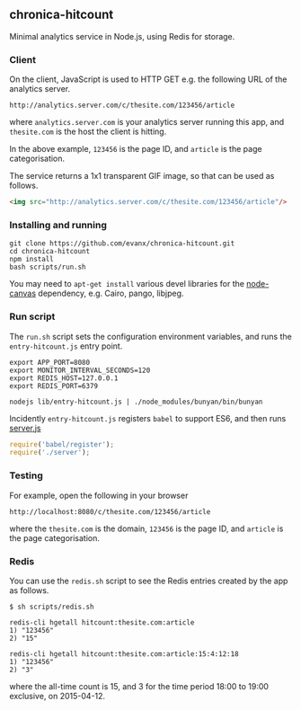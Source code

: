 
## chronica-hitcount

Minimal analytics service in Node.js, using Redis for storage.


### Client

On the client, JavaScript is used to HTTP GET e.g. the following URL of the analytics server.

```
http://analytics.server.com/c/thesite.com/123456/article
```

where `analytics.server.com` is your analytics server running this app, and `thesite.com` is the host the client is hitting.

In the above example, `123456` is the page ID, and `article` is the page categorisation.

The service returns a 1x1 transparent GIF image, so that can be used as follows.

```html
<img src="http://analytics.server.com/c/thesite.com/123456/article"/>
```


### Installing and running

```shell
git clone https://github.com/evanx/chronica-hitcount.git
cd chronica-hitcount
npm install
bash scripts/run.sh
```

You may need to `apt-get install` various devel libraries for the <a href="https://github.com/Automattic/node-canvas">node-canvas</a> dependency, e.g. Cairo, pango, libjpeg.


### Run script

The `run.sh` script sets the configuration environment variables, and runs the `entry-hitcount.js` entry point.

```shell
export APP_PORT=8080
export MONITOR_INTERVAL_SECONDS=120
export REDIS_HOST=127.0.0.1
export REDIS_PORT=6379

nodejs lib/entry-hitcount.js | ./node_modules/bunyan/bin/bunyan
```

Incidently `entry-hitcount.js` registers `babel` to support ES6, and then runs <a href="https://github.com/evanx/chronica-hitcount/blob/master/lib/server.js">server.js</a>

```javascript
require('babel/register');
require('./server');
```

### Testing

For example, open the following in your browser
```
http://localhost:8080/c/thesite.com/123456/article
```
where the `thesite.com` is the domain, `123456` is the page ID, and `article` is the page categorisation.


### Redis

You can use the `redis.sh` script to see the Redis entries created by the app as follows.
```shell
$ sh scripts/redis.sh

redis-cli hgetall hitcount:thesite.com:article
1) "123456"
2) "15"

redis-cli hgetall hitcount:thesite.com:article:15:4:12:18
1) "123456"
2) "3"
```
where the all-time count is 15, and 3 for the time period 18:00 to 19:00 exclusive, on 2015-04-12.
